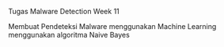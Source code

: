 Tugas Malware Detection Week 11

Membuat Pendeteksi Malware menggunakan Machine Learning
menggunakan algoritma Naive Bayes
